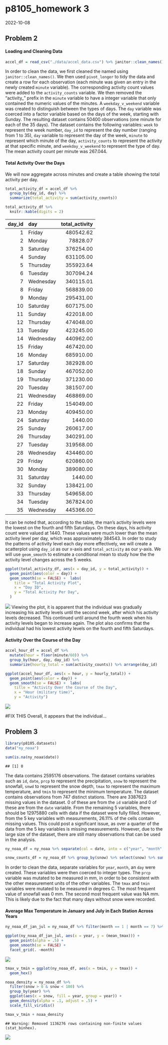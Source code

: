 p8105_homework 3
================
2022-10-08

## Problem 2

#### Loading and Cleaning Data

``` r
accel_df = read_csv("./data/accel_data.csv") %>% janitor::clean_names() %>% pivot_longer(-c(week, day_id, day), names_to = "minute", values_to = "activity_counts") %>% mutate(minute = as.integer(gsub('[activity_]', '', minute))) %>% mutate(weekday_v_weekend = ifelse(day == "Saturday" | day == "Sunday", "Weekend", "Weekday")) %>% mutate(day = factor(day, levels = c("Sunday", "Monday", "Tuesday", "Wednesday", "Thursday", "Friday", "Saturday")), weekday_v_weekend = as.factor(weekday_v_weekend))
```

In order to clean the data, we first cleaned the named using
`janitor::clean_names()`. We then used `pivot_longer` to tidy the data
and create a row for each observation (each minute was given an entry in
the newly created `minute` variable). The corresponding activity count
values were added to the `activity_counts` variable. We then removed the
“activity\_” prefix in the `minute` variable to have a integer variable
that only contained the numeric values of the minutes. A
`weekday_v_weekend` variable was created to distinguish between the
types of days. The `day` variable was coerced into a factor variable
based on the days of the week, starting with Sunday. The resulting
dataset contains 50400 observations (one minute for each of the 35
days). The dataset contains the following variables: `week` to represent
the week number, `day_id` to represent the day number (ranging from 1 to
35), `day` variable to represent the day of the week, `minute` to
represent which minute of the day, `activity_counts` to represent the
activity at that specific minute, and `weekday_v_weekend` to represent
the type of day. The mean activity count per minute was 267.044.

#### Total Activity Over the Days

We will now aggregate across minutes and create a table showing the
total activity per day.

``` r
total_activity_df = accel_df %>%
  group_by(day_id, day) %>%
  summarize(total_activity = sum(activity_counts))

total_activity_df %>%
  knitr::kable(digits = 2)
```

| day_id | day       | total_activity |
|-------:|:----------|---------------:|
|      1 | Friday    |      480542.62 |
|      2 | Monday    |       78828.07 |
|      3 | Saturday  |      376254.00 |
|      4 | Sunday    |      631105.00 |
|      5 | Thursday  |      355923.64 |
|      6 | Tuesday   |      307094.24 |
|      7 | Wednesday |      340115.01 |
|      8 | Friday    |      568839.00 |
|      9 | Monday    |      295431.00 |
|     10 | Saturday  |      607175.00 |
|     11 | Sunday    |      422018.00 |
|     12 | Thursday  |      474048.00 |
|     13 | Tuesday   |      423245.00 |
|     14 | Wednesday |      440962.00 |
|     15 | Friday    |      467420.00 |
|     16 | Monday    |      685910.00 |
|     17 | Saturday  |      382928.00 |
|     18 | Sunday    |      467052.00 |
|     19 | Thursday  |      371230.00 |
|     20 | Tuesday   |      381507.00 |
|     21 | Wednesday |      468869.00 |
|     22 | Friday    |      154049.00 |
|     23 | Monday    |      409450.00 |
|     24 | Saturday  |        1440.00 |
|     25 | Sunday    |      260617.00 |
|     26 | Thursday  |      340291.00 |
|     27 | Tuesday   |      319568.00 |
|     28 | Wednesday |      434460.00 |
|     29 | Friday    |      620860.00 |
|     30 | Monday    |      389080.00 |
|     31 | Saturday  |        1440.00 |
|     32 | Sunday    |      138421.00 |
|     33 | Thursday  |      549658.00 |
|     34 | Tuesday   |      367824.00 |
|     35 | Wednesday |      445366.00 |

It can be noted that, according to the table, the man’s activity levels
were the lowest on the fourth and fifth Saturdays. On these days, his
activity count were valued at 1440. These values were much lower than
the mean activity level per day, which was approximately 384543. In
order to study the patterns of activity level each day more effectively,
we will create a scatterplot using `day_id` as our x-axis and
`total_activity` as our y-axis. We will use `geom_smooth` to estimate a
conditional mean to study how the the activity level changes across the
5 weeks.

``` r
ggplot(total_activity_df, aes(x = day_id, y = total_activity)) + 
  geom_point(aes(color = day)) +
  geom_smooth(se = FALSE) +  labs(
    title = "Total Activity Plot",
    x = "Day ID",
    y = "Total Activity Per Day",
  )
```

![](p8105_hw3_si2426_files/figure-gfm/unnamed-chunk-3-1.png)<!-- -->
Viewing the plot, it is apparent that the individual was gradually
increasing his activity levels until the second week, after which his
activity levels decreased. This continued until around the fourth week
when his activity levels began to increase again. The plot also confirms
that the individual had his lowest activity levels on the fourth and
fifth Saturdays.

#### Activity Over the Course of the Day

``` r
accel_hour_df = accel_df %>% 
  mutate(hour = floor(minute/60)) %>% 
  group_by(hour, day, day_id) %>% 
  summarize(hourly_total = sum(activity_counts)) %>% arrange(day_id)

ggplot(accel_hour_df, aes(x = hour, y = hourly_total)) + 
  geom_point(aes(color = day)) +
  geom_smooth(se = FALSE) +  labs(
    title = "Activity Over the Course of the Day",
    x = "Hour (military time)",
    y = "Activity")
```

![](p8105_hw3_si2426_files/figure-gfm/unnamed-chunk-4-1.png)<!-- -->

\#FIX THIS Overall, it appears that the individual…

## Problem 3

``` r
library(p8105.datasets)
data("ny_noaa")

sum(is.na(ny_noaa$date))
```

    ## [1] 0

The data contains 2595176 observations. The dataset contains variables
such as `id`, `date`, `prcp` to represent the precipitation, `snow` to
represent the snowfall, `snwd` to represent the snow depth, `tmax` to
represent the maximum temperature, and `tmin` to represent the minimum
temperature. The dataset contains observations from 747 distinct
stations. There are 3387623 missing values in the dataset. 0 of these
are from the `id` variable and 0 of these are from the `date` variable.
From the remaining 5 variables, there should be 12975880 cells with data
if the dataset were fully filled. However, from the 5 key variables with
measurements, 26.11% of the cells contain missing values. This could
post a significant issue, as over a quarter of the data from the 5 key
variables is missing measurements. However, due to the large size of the
dataset, there are still many observations that can be used in the
analysis.

``` r
ny_noaa_df = ny_noaa %>% separate(col = date, into = c("year", "month", "day")) %>% mutate(year = as.integer(year), month = as.integer(month), day = as.integer(day)) %>% mutate(prcp = prcp/10, tmax = as.numeric(tmax)/10, tmin = as.numeric(tmin)/10)

snow_counts_df = ny_noaa_df %>% group_by(snow) %>% select(snow) %>% summarize(count = n()) %>% arrange(-count)
```

In order to clean the data, separate variables for `year`, `month`, an
`day` were created. These variables were then coerced to integer types.
The `prcp` variable was mutated to be measured in mm, in order to be
consistent with the other measurement units of the other variables. The
`tmax` and `tmin` variables were mutated to be measured in degrees C.
The most frequent value of snowfall was 0 mm. The second most frequent
value was NA mm. This is likely due to the fact that many days without
snow were recorded.

#### Average Max Temperature in January and July in Each Station Across Years

``` r
ny_noaa_df_jan_jul = ny_noaa_df %>% filter(month == 1 | month == 7) %>% group_by(id, month, year) %>% drop_na(tmax) %>% summarize(mean_tmax = mean(tmax, na.rm = FALSE))

ggplot(ny_noaa_df_jan_jul, aes(x = year, y = (mean_tmax))) + 
  geom_point(alpha = .5) +
  geom_smooth(se = FALSE) + 
  facet_grid(. ~month)
```

![](p8105_hw3_si2426_files/figure-gfm/unnamed-chunk-7-1.png)<!-- -->

``` r
tmax_v_tmin = ggplot(ny_noaa_df, aes(x = tmin, y = tmax)) + 
  geom_hex()

noaa_density = ny_noaa_df %>% 
  filter(snow > 0 & snow < 100) %>% 
  group_by(year) %>%
  ggplot(aes(x = snow, fill = year, group = year)) + 
  geom_density(alpha = .1, adjust = .5) +
  scale_fill_viridis()

tmax_v_tmin + noaa_density
```

    ## Warning: Removed 1136276 rows containing non-finite values (stat_binhex).

![](p8105_hw3_si2426_files/figure-gfm/unnamed-chunk-8-1.png)<!-- -->
